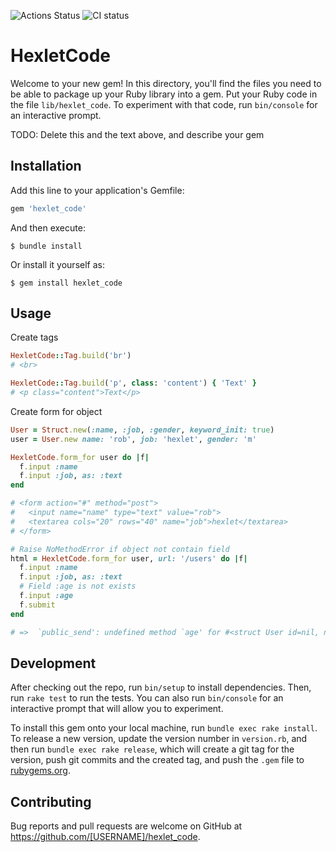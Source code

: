 ![Actions Status](https://github.com/boldyrev/rails-project-lvl1/workflows/hexlet-check/badge.svg)
![CI status](https://github.com/boldyrev/rails-project-lvl1/actions/workflows/main.yml/badge.svg)

# HexletCode

Welcome to your new gem! In this directory, you'll find the files you need to be able to package up your Ruby library into a gem. Put your Ruby code in the file `lib/hexlet_code`. To experiment with that code, run `bin/console` for an interactive prompt.

TODO: Delete this and the text above, and describe your gem

## Installation

Add this line to your application's Gemfile:

```ruby
gem 'hexlet_code'
```

And then execute:

    $ bundle install

Or install it yourself as:

    $ gem install hexlet_code

## Usage

Create tags

```ruby
HexletCode::Tag.build('br')
# <br>

HexletCode::Tag.build('p', class: 'content') { 'Text' }
# <p class="content">Text</p>
```

Create form for object

```ruby
User = Struct.new(:name, :job, :gender, keyword_init: true)
user = User.new name: 'rob', job: 'hexlet', gender: 'm'

HexletCode.form_for user do |f|
  f.input :name
  f.input :job, as: :text
end

# <form action="#" method="post">
#   <input name="name" type="text" value="rob">
#   <textarea cols="20" rows="40" name="job">hexlet</textarea>
# </form>

# Raise NoMethodError if object not contain field
html = HexletCode.form_for user, url: '/users' do |f|
  f.input :name
  f.input :job, as: :text
  # Field :age is not exists
  f.input :age
  f.submit
end

# =>  `public_send': undefined method `age' for #<struct User id=nil, name=nil, job=nil> (NoMethodError)

```

## Development

After checking out the repo, run `bin/setup` to install dependencies. Then, run `rake test` to run the tests. You can also run `bin/console` for an interactive prompt that will allow you to experiment.

To install this gem onto your local machine, run `bundle exec rake install`. To release a new version, update the version number in `version.rb`, and then run `bundle exec rake release`, which will create a git tag for the version, push git commits and the created tag, and push the `.gem` file to [rubygems.org](https://rubygems.org).

## Contributing

Bug reports and pull requests are welcome on GitHub at https://github.com/[USERNAME]/hexlet_code.
